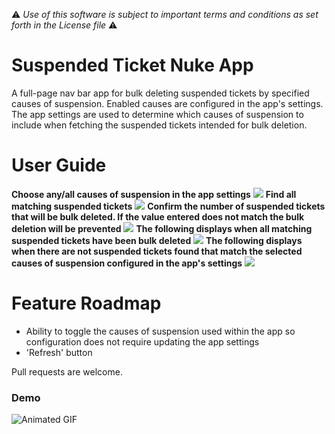 :warning: *Use of this software is subject to important terms and conditions as set forth in the License file* :warning:

# Suspended Ticket Nuke App
A full-page nav bar app for bulk deleting suspended tickets by specified causes of suspension. Enabled causes are configured in the app's settings. The app settings are used to determine which causes of suspension to include when fetching the suspended tickets intended for bulk deletion.

# User Guide
**Choose any/all causes of suspension in the app settings**
![](http://i.imgur.com/V5W2VSb.png)
**Find all matching suspended tickets**
![](http://i.imgur.com/SotIjDe.png)
**Confirm the number of suspended tickets that will be bulk deleted. If the value entered does not match the bulk deletion will be prevented**
![](http://i.imgur.com/yoYRN12.png)
**The following displays when all matching suspended tickets have been bulk deleted**
![](http://i.imgur.com/XhExeMd.png)
**The following displays when there are not suspended tickets found that match the selected causes of suspension configured in the app's settings**
![](http://i.imgur.com/lduoVug.png)

# Feature Roadmap

* Ability to toggle the causes of suspension used within the app so configuration does not require updating the app settings
* 'Refresh' button

Pull requests are welcome.

### Demo

![Animated GIF](http://g.recordit.co/1GGkCPjdpA.gif)
